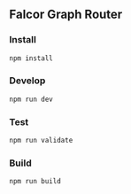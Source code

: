## Falcor Graph Router


### Install
```bash
npm install
```

### Develop
```bash
npm run dev
```

### Test
```bash
npm run validate
```

### Build
```bash
npm run build
```
